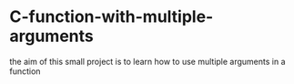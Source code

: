 # C-function-with-multiple-arguments
the aim of this small project is to learn how to use multiple arguments
in a function
